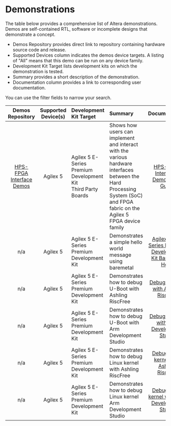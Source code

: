 # **Demonstrations**

The table below provides a comprehensive list of Altera demonstrations.  Demos are self-contained RTL, software or incomplete designs that demonstrate a concept.

* Demos Repository provides direct link to repository containing hardware source code and release.
* Supported Devices column indicates the demos device targets.  A listing of "All" means that this demo can be run on any device family.
* Development Kit Target lists development kits on which the demonstration is tested.
* Summary provides a short description of the demonstration.
* Documentation column provides a link to corresponding user documentation.

You can use the filter fields to narrow your search.

 | **Demos Repository**    | Supported Device(s)  | Development Kit Target| Summary | Documentation |
|:---------------:|:----------------:|:--------------------|:----------------|:---------------:|
| [HPS-FPGA Interface Demos](https://github.com/altera-fpga/agilex5-demo-hps2fpga-interfaces) | Agilex 5 | Agilex 5 E-Series Premium Development Kit </br> Third Party Boards | Shows how users can implement and interact with the various hardware interfaces between the Hard Processing System (SoC) and FPGA fabric on the Agilex 5 FPGA device family | [HPS-FPGA Interfaces Demos User Guide](https://github.com/altera-fpga/agilex5-demo-hps2fpga-interfaces/blob/main/documentation/01_index.md)|
| n/a | Agilex 5 | Agilex 5 E-Series Premium Development Kit | Demonstrates a simple hello world message using baremetal | [Agilex™ 5 E-Series Premium Development Kit Baremetal Hello](https://altera-fpga.github.io/rel-24.3.1/baremetal-embedded/agilex-5/e-series/premium/ug-baremetal-agx5e-premium/) |
| n/a | Agilex 5 | Agilex 5 E-Series Premium Development Kit | Demonstrates how to debug U-Boot with Ashling RiscFree | [Debug U-Boot with Ashling Riscfree](https://altera-fpga.github.io/rel-24.3.1/demos/agilex-5/e-series/premium/riscfree-debug-u-boot/ug-riscfree-debug-uboot-agx5e-premium/) |
| n/a | Agilex 5 | Agilex 5 E-Series Premium Development Kit | Demonstrates how to debug U-Boot with Arm Development Studio | [Debug U-Boot with Arm Development Studio](https://altera-fpga.github.io/rel-24.3.1/demos/agilex-5/e-series/premium/armds-debug-uboot/ug-armds-debug-uboot-agx5e-premium/) |
| n/a | Agilex 5 | Agilex 5 E-Series Premium Development Kit | Demonstrates how to debug Linux kernel with Ashling RiscFree | [Debug Linux kernel with Ashling Riscfree](https://altera-fpga.github.io/rel-24.3.1/demos/agilex-5/e-series/premium/riscfree-debug-linux/ug-riscfree-debug-linux-agx5e-premium/) |
| n/a | Agilex 5 | Agilex 5 E-Series Premium Development Kit | Demonstrates how to debug Linux kernel Arm Development Studio | [Debug Linux kernel with Arm Development Studio](https://altera-fpga.github.io/rel-24.3.1/demos/agilex-5/e-series/premium/armds-debug-linux/ug-armds-debug-linux-agx5e-premium/) |